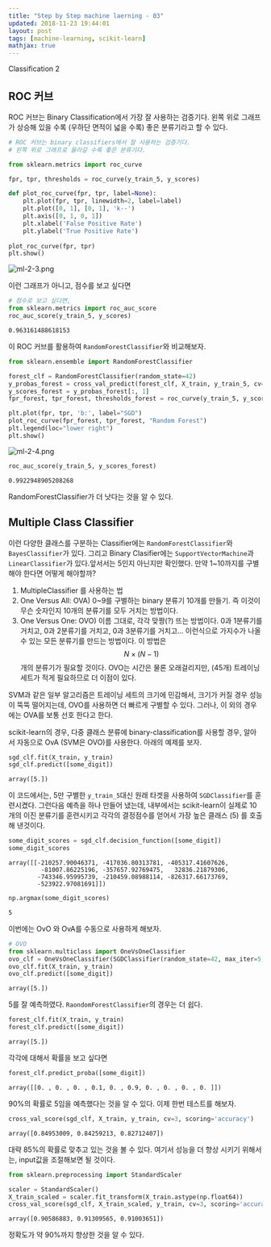 ```yaml
---
title: "Step by Step machine laerning - 03"
updated: 2018-11-23 19:44:01
layout: post
tags: [machine-learning, scikit-learn]
mathjax: true
---
```


Classification 2

## ROC 커브

ROC 커브는 Binary Classification에서 가장 잘 사용하는 검증기다. 왼쪽 위로 그래프가 상승해 있을 수록 (우하단 면적이 넓을 수록) 좋은 분류기라고 할 수 있다.

```py
# ROC 커브는 binary classifiers에서 잘 사용하는 검증기다.
# 왼쪽 위로 그래프로 올라갈 수록 좋은 분류기다.

from sklearn.metrics import roc_curve

fpr, tpr, thresholds = roc_curve(y_train_5, y_scores)

def plot_roc_curve(fpr, tpr, label=None):
    plt.plot(fpr, tpr, linewidth=2, label=label)
    plt.plot([0, 1], [0, 1], 'k--')
    plt.axis([0, 1, 0, 1])
    plt.xlabel('False Positive Rate')
    plt.ylabel('True Positive Rate')
    
plot_roc_curve(fpr, tpr)
plt.show()
```

![ml-2-3.png](/images/2018/11/ml-2-3.png)

이런 그래프가 아니고, 점수를 보고 싶다면 

```py
# 점수로 보고 싶다면, 
from sklearn.metrics import roc_auc_score
roc_auc_score(y_train_5, y_scores)
```
```
0.963161488618153
```

이 ROC 커브를 활용하여 `RandomForestClassifier`와 비교해보자.

```py
from sklearn.ensemble import RandomForestClassifier

forest_clf = RandomForestClassifier(random_state=42)
y_probas_forest = cross_val_predict(forest_clf, X_train, y_train_5, cv=3, method='predict_proba')
y_scores_forest = y_probas_forest[:, 1]
fpr_forest, tpr_forest, thresholds_forest = roc_curve(y_train_5, y_scores_forest)

plt.plot(fpr, tpr, 'b:', label="SGD")
plot_roc_curve(fpr_forest, tpr_forest, "Random Forest")
plt.legend(loc="lower right")
plt.show()
```

![ml-2-4.png](/images/2018/11/ml-2-4.png)

```py
roc_auc_score(y_train_5, y_scores_forest)
```

```
0.9922948905208268
```

RandomForestClassifier가 더 낫다는 것을 알 수 있다.

## Multiple Class Classifier

이런 다양한 클래스를 구분하는 Classifier에는 `RandomForestClassifier`와 `BayesClassifier`가 있다. 그리고 Binary Clasifier에는 `SupportVectorMachine`과 `LinearClassifier`가 있다.앞서서는 5인지 아닌지만 확인했다. 만약 1~10까지를 
구별해야 한다면 어떻게 해야할까? 

1) MultipleClassifier 를 사용하는 법
2) One Versus All: OVA) 0~9를 구별하는 binary 분류기 10개를 만들기. 즉 이것이 무슨 숫자인지 10개의 분류기를 모두 거치는 방법이다.
3) One Versus One: OVO) 이름 그대로, 각각 맞짱(?) 뜨는 방법이다. 0과 1분류기를 거치고, 0과 2분류기를 거치고, 0과 3분류기를 거치고... 이런식으로 가지수가 나올 수 있는 모든 분류기를 만드는 방법이다. 이 방법은 $$N\times(N-1)$$ 개의 분류기가 필요할 것이다. OVO는 시간은 물론 오래걸리지만, (45개) 트레이닝세트가 적게 필요하므로 더 이점이 있다. 

SVM과 같은 일부 알고리즘은 트레이닝 세트의 크기에 민감해서, 크기가 커질 경우 성능이 뚝뚝 떨어지는데, OVO를 사용하면 더 빠르게 구별할 수 있다. 그러나, 이 외의 경우에는 OVA를 보통 선호 한다고 한다.

scikit-learn의 경우, 다중 클래스 분류에 binary-classification를 사용할 경우, 알아서 자동으로 OvA (SVM은 OVO)를 사용한다. 아래의 예제를 보자.

```py
sgd_clf.fit(X_train, y_train)
sgd_clf.predict([some_digit])
```

```
array([5.])
```

이 코드에서는, 5만 구별한 `y_train_5`대신 원래 타겟을 사용하여 `SGDClassifier`를 훈련시켰다. 그런다음 예측을 하나 만들어 냈는데, 내부에서는 scikit-learn이 실제로 10개의 이진 분류기를 훈련시키고 각각의 결정점수를 얻어서 가장 높은 클래스 (5) 를  호출해 낸것이다. 

```py
some_digit_scores = sgd_clf.decision_function([some_digit])
some_digit_scores
```
```
array([[-210257.90046371, -417036.80313781, -405317.41607626,
         -81007.86225196, -357657.92769475,   32836.21879306,
        -743346.95995739, -210459.08988114, -826317.66173769,
        -523922.97081691]])
```

```py
np.argmax(some_digit_scores)
```

```
5
```

이번에는 OvO 와 OvA를 수동으로 사용하게 해보자.

```py
# OVO
from sklearn.multiclass import OneVsOneClassifier
ovo_clf = OneVsOneClassifier(SGDClassifier(random_state=42, max_iter=5, tol=None))
ovo_clf.fit(X_train, y_train)
ovo_clf.predict([some_digit])
```

```
array([5.])
```

5를 잘 예측하였다. `RaondomForestClassifier`의 경우는 더 쉽다.

```py
forest_clf.fit(X_train, y_train)
forest_clf.predict([some_digit])
```

```
array([5.])
```

각각에 대해서 확률을 보고 싶다면

```py
forest_clf.predict_proba([some_digit])
```

```
array([[0. , 0. , 0. , 0.1, 0. , 0.9, 0. , 0. , 0. , 0. ]])
```

90%의 확률로 5임을 예측했다는 것을 알 수 있다. 이제 한번 테스트를 해보자.

```py
cross_val_score(sgd_clf, X_train, y_train, cv=3, scoring='accuracy')
```

```
array([0.84953009, 0.84259213, 0.82712407])
```

대략 85%의 확률로 맞추고 있는 것을 볼 수 있다. 여기서 성능을 더 향상 시키기 위해서는, input값을 조절해보면 될 것이다.

```py
from sklearn.preprocessing import StandardScaler

scaler = StandardScaler()
X_train_scaled = scaler.fit_transform(X_train.astype(np.float64))
cross_val_score(sgd_clf, X_train_scaled, y_train, cv=3, scoring='accuracy')
```

```
array([0.90586883, 0.91309565, 0.91003651])
```

정확도가 약 90%까지 향상한 것을 알 수 있다.